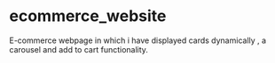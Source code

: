# ecommerce_website
E-commerce webpage in which i have displayed cards dynamically , a carousel and add to cart functionality.
